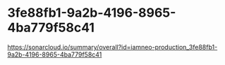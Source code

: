 # 3fe88fb1-9a2b-4196-8965-4ba779f58c41
https://sonarcloud.io/summary/overall?id=iamneo-production_3fe88fb1-9a2b-4196-8965-4ba779f58c41
